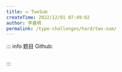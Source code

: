 ```yaml
---
title: ➖ TwoSum
createTime: 2022/12/01 07:49:02
author: 李嘉明
permalink: /type-challenges/hard/two-sum/
---
```


::: info 题目
Github: []()

```ts

```

:::
